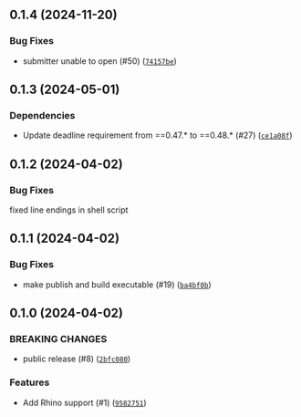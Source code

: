 ## 0.1.4 (2024-11-20)



### Bug Fixes
* submitter unable to open (#50) ([`74157be`](https://github.com/aws-deadline/deadline-cloud-for-rhino/commit/74157bed6ece35ca7a37d943af0102b250c9185c))

## 0.1.3 (2024-05-01)

### Dependencies
* Update deadline requirement from ==0.47.* to ==0.48.* (#27) ([`ce1a08f`](https://github.com/aws-deadline/deadline-cloud-for-rhino/commit/ce1a08f5f93575f03e2033a0edb955952abb36d6))


## 0.1.2 (2024-04-02)


### Bug Fixes

fixed line endings in shell script


## 0.1.1 (2024-04-02)



### Bug Fixes
* make publish and build executable (#19) ([`ba4bf0b`](https://github.com/aws-deadline/deadline-cloud-for-rhino/commit/ba4bf0b798ad1b0b06c40b1a3ce7cfa66b37bf6c))

## 0.1.0 (2024-04-02)

### BREAKING CHANGES
* public release (#8) ([`2bfc080`](https://github.com/aws-deadline/deadline-cloud-for-rhino/commit/2bfc0807cc142f095e12e011f026103ff578a744))

### Features
* Add Rhino support (#1) ([`9582751`](https://github.com/aws-deadline/deadline-cloud-for-rhino/commit/9582751b1b00948d1a24d8af42262a6456905436))



